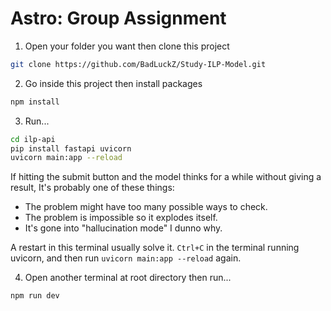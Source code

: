 # Astro: Group Assignment

1. Open your folder you want then clone this project

```sh
git clone https://github.com/BadLuckZ/Study-ILP-Model.git
```

2. Go inside this project then install packages

```sh
npm install
```

3. Run...

```sh
cd ilp-api
pip install fastapi uvicorn
uvicorn main:app --reload
```

If hitting the submit button and the model thinks for a while without giving a result, It's probably one of these things:

- The problem might have too many possible ways to check.
- The problem is impossible so it explodes itself.
- It's gone into "hallucination mode" I dunno why.

A restart in this terminal usually solve it. `Ctrl+C` in the terminal running uvicorn, and then run `uvicorn main:app --reload` again.

4. Open another terminal at root directory then run...

```sh
npm run dev
```
